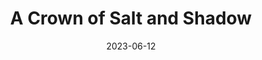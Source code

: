 ---
date: 2023-06-12
featured_image: IMG_20230903_142624.jpg
title: A Crown of Salt and Shadow
description: A narrative warband event in the AoS setting
weight: 1
menus: "main"
# list pages require at least one image to be displayed.
---
